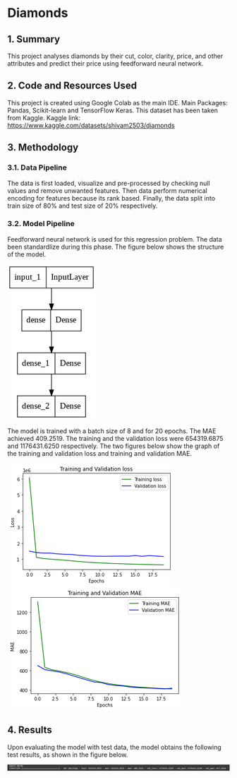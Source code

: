 # Diamonds

## 1. Summary
This project analyses diamonds by their cut, color, clarity, price, and other attributes and predict their price using feedforward neural network.

## 2. Code and Resources Used
This project is created using Google Colab as the main IDE.
Main Packages: Pandas, Scikit-learn and TensorFlow Keras.
This dataset has been taken from Kaggle.
Kaggle link: https://www.kaggle.com/datasets/shivam2503/diamonds

## 3. Methodology
### 3.1. Data Pipeline
The data is first loaded, visualize and pre-processed by checking null values and remove unwanted features. Then data perform numerical encoding for features because its rank based. Finally, the data split into train size of 80% and test size of 20% respectively.

### 3.2. Model Pipeline
Feedforward neural network is used for this regression problem. The data been standardlize during this phase. The figure below shows the structure of the model.

![Model Structure](img/model.png)

The model is trained with a batch size of 8 and for 20 epochs. The MAE achieved 409.2519. The training and the validation loss were 654319.6875 and 1176431.6250 respectively. The two figures below show the graph of the training and validation loss and training and validation MAE.

![Loss Graph](img/training_and_validation_loss.png)![MAE Graph](img/training_and_validation_MAE.png)

## 4. Results
Upon evaluating the model with test data, the model obtains the following test results, as shown in the figure below.

![Test Result](img/final_epoch.png)
